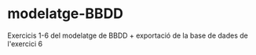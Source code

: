 # modelatge-BBDD

Exercicis 1-6 del modelatge de BBDD + exportació de la base de dades de l'exercici 6

